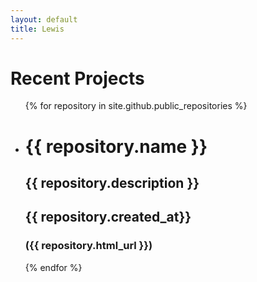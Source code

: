 ```yaml
---
layout: default
title: Lewis
---
```

<h1>Recent Projects</h1>

<ul>
  {% for repository in site.github.public_repositories %}
  <li>
  <h1>{{ repository.name }}</h1>
  <h2>{{ repository.description }}</h2>
  <h2>{{ repository.created_at}}
  <h3>({{ repository.html_url }})</h3>
  </li>
  {% endfor %}
</ul>

